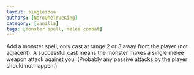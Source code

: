 ```yaml
---
layout: singleidea
authors: [NeroOneTrueKing]
category: [vanilla]
tags: [monster spell, melee combat]
---
```

Add a monster spell, only cast at range 2 or 3 away from the player (not
adjacent). A successful cast means the monster makes a single melee weapon
attack against you. (Probably any passive attacks by the player should not
happen.)
